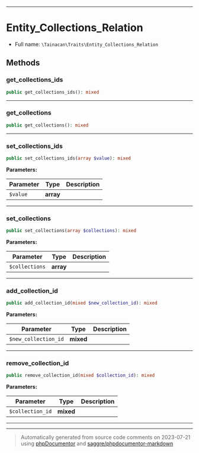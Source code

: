 ***

# Entity_Collections_Relation





* Full name: `\Tainacan\Traits\Entity_Collections_Relation`




## Methods


### get_collections_ids



```php
public get_collections_ids(): mixed
```











***

### get_collections



```php
public get_collections(): mixed
```











***

### set_collections_ids



```php
public set_collections_ids(array $value): mixed
```








**Parameters:**

| Parameter | Type | Description |
|-----------|------|-------------|
| `$value` | **array** |  |




***

### set_collections



```php
public set_collections(array $collections): mixed
```








**Parameters:**

| Parameter | Type | Description |
|-----------|------|-------------|
| `$collections` | **array** |  |




***

### add_collection_id



```php
public add_collection_id(mixed $new_collection_id): mixed
```








**Parameters:**

| Parameter | Type | Description |
|-----------|------|-------------|
| `$new_collection_id` | **mixed** |  |




***

### remove_collection_id



```php
public remove_collection_id(mixed $collection_id): mixed
```








**Parameters:**

| Parameter | Type | Description |
|-----------|------|-------------|
| `$collection_id` | **mixed** |  |




***

***
> Automatically generated from source code comments on 2023-07-21 using [phpDocumentor](http://www.phpdoc.org/) and [saggre/phpdocumentor-markdown](https://github.com/Saggre/phpDocumentor-markdown)

